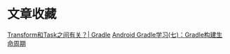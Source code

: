 # 文章收藏
[Transform和Task之间有关？| Gradle](https://juejin.cn/post/6875141808825991181)
[Android Gradle学习(七)：Gradle构建生命周期](https://www.jianshu.com/p/2e19268bf387)